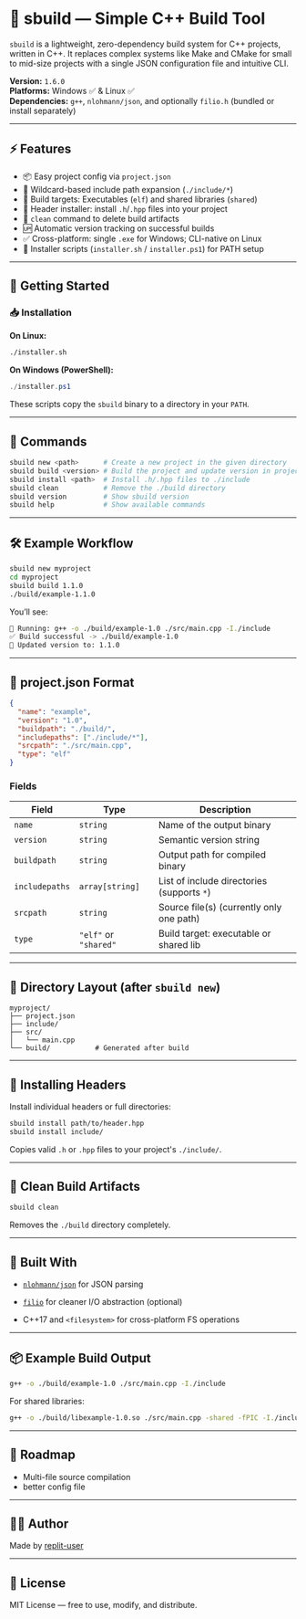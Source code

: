 # 🔨 sbuild — Simple C++ Build Tool

`sbuild` is a lightweight, zero-dependency build system for C++ projects, written in C++. It replaces complex systems like Make and CMake for small to mid-size projects with a single JSON configuration file and intuitive CLI.

**Version:** `1.6.0`  
**Platforms:** Windows ✅ & Linux ✅  
**Dependencies:** `g++`, `nlohmann/json`, and optionally `filio.h` (bundled or install separately)

---

## ⚡ Features

- 📦 Easy project config via `project.json`
- 🔁 Wildcard-based include path expansion (`./include/*`)
- 🔧 Build targets: Executables (`elf`) and shared libraries (`shared`)
- 📁 Header installer: install `.h`/`.hpp` files into your project
- 🧼 `clean` command to delete build artifacts
- 🆙 Automatic version tracking on successful builds
- ✅ Cross-platform: single `.exe` for Windows; CLI-native on Linux
- 🚀 Installer scripts (`installer.sh` / `installer.ps1`) for PATH setup

---

## 🚀 Getting Started

### 📥 Installation

**On Linux:**
```bash
./installer.sh
```

**On Windows (PowerShell):**

```powershell
./installer.ps1
```

These scripts copy the `sbuild` binary to a directory in your `PATH`.

---

## 🔧 Commands

```bash
sbuild new <path>      # Create a new project in the given directory
sbuild build <version> # Build the project and update version in project.json
sbuild install <path>  # Install .h/.hpp files to ./include
sbuild clean           # Remove the ./build directory
sbuild version         # Show sbuild version
sbuild help            # Show available commands
```

---

## 🛠 Example Workflow

```bash
sbuild new myproject
cd myproject
sbuild build 1.1.0
./build/example-1.1.0
```

You’ll see:

```bash
🚧 Running: g++ -o ./build/example-1.0 ./src/main.cpp -I./include
✅ Build successful -> ./build/example-1.0
🔄 Updated version to: 1.1.0
```

---

## 📄 project.json Format

```json
{
  "name": "example",
  "version": "1.0",
  "buildpath": "./build/",
  "includepaths": ["./include/*"],
  "srcpath": "./src/main.cpp",
  "type": "elf"
}
```

### Fields

| Field | Type | Description |
| --- | --- | --- |
| `name` | `string` | Name of the output binary |
| `version` | `string` | Semantic version string |
| `buildpath` | `string` | Output path for compiled binary |
| `includepaths` | `array[string]` | List of include directories (supports `*`) |
| `srcpath` | `string` | Source file(s) (currently only one path) |
| `type` | `"elf"` or `"shared"` | Build target: executable or shared lib |

---

## 📁 Directory Layout (after `sbuild new`)

```pgsql
myproject/
├── project.json
├── include/
├── src/
│   └── main.cpp
└── build/           # Generated after build
```

---

## 🧰 Installing Headers

Install individual headers or full directories:

```bash
sbuild install path/to/header.hpp
sbuild install include/
```

Copies valid `.h` or `.hpp` files to your project's `./include/`.

---

## 🧼 Clean Build Artifacts

```bash
sbuild clean
```

Removes the `./build` directory completely.

---

## 🧱 Built With

-   [`nlohmann/json`](https://github.com/nlohmann/json) for JSON parsing
    
-   [`filio`](https://github.com/replit-user/filio) for cleaner I/O abstraction (optional)
    
-   C++17 and `<filesystem>` for cross-platform FS operations
    

---

## 📦 Example Build Output

```bash
g++ -o ./build/example-1.0 ./src/main.cpp -I./include
```

For shared libraries:

```bash
g++ -o ./build/libexample-1.0.so ./src/main.cpp -shared -fPIC -I./include
```

---

## 📌 Roadmap

-    Multi-file source compilation
-    better config file

---

## 🧑‍💻 Author

Made by [replit-user](https://github.com/replit-user)

---

## 📄 License

MIT License — free to use, modify, and distribute.
